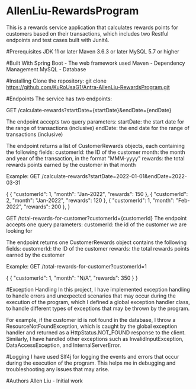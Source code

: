 # AllenLiu-RewardsProgram
This is a rewards service application that calculates rewards points for customers based on their transactions, which includes two Restful endpoints and test cases
built with Junit4.

#Prerequisites
JDK 11 or later
Maven 3.6.3 or later
MySQL 5.7 or higher

#Built With
Spring Boot - The web framework used
Maven - Dependency Management
MySQL - Database

#Installing
Clone the repository:
git clone https://github.com/KuRoUsaG1/Antra-AllenLiu-RewardsProgram.git

#Endpoints
The service has two endpoints:

GET /calculate-rewards?startDate={startDate}&endDate={endDate}

The endpoint accepts two query parameters:
startDate: the start date for the range of transactions (inclusive)
endDate: the end date for the range of transactions (inclusive)

The endpoint returns a list of CustomerRewards objects, each containing the following fields:
customerId: the ID of the customer
month: the month and year of the transaction, in the format "MMM-yyyy"
rewards: the total rewards points earned by the customer in that month

Example: 
GET /calculate-rewards?startDate=2022-01-01&endDate=2022-03-31

{
    {
        "customerId": 1,
        "month": "Jan-2022",
        "rewards": 150
    },
    {
        "customerId": 2,
        "month": "Jan-2022",
        "rewards": 120
    },
    {
        "customerId": 1,
        "month": "Feb-2022",
        "rewards": 200
    },
}

GET /total-rewards-for-customer?customerId={customerId}
The endpoint accepts one query parameters:
customerId: the id of the customer we are looking for

The endpoint returns one CustomerRewards object contains the following fields:
customerId: the ID of the customer
rewards: the total rewards points earned by the customer

Example:
GET /total-rewards-for-customer?customerId=1

{
    {
        "customerId": 1,
        "month": "N/A",
        "rewards": 350
    }
}

#Exception Handling
In this project, I have implemented exception handling to handle errors and unexpected scenarios that may occur during the execution of the program, 
which I defined a global exception handler class, to handle different types of exceptions that may be thrown by the program.

For example, if the customer id is not found in the database, I throw a ResourceNotFoundException, which is caught by the global exception handler 
and returned as a HttpStatus.NOT_FOUND response to the client. Similarly, I have handled other exceptions such as InvalidInputException, DataAccessException, 
and InternalServerError.

#Logging
I have used Slf4j for logging the events and errors that occur during the execution of the program. This helps me in debugging and troubleshooting any issues 
that may arise.

#Authors
Allen Liu - Initial work
